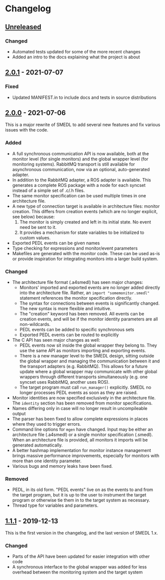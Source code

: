 Changelog
=========

[Unreleased]
------------

### Changed

- Automated tests updated for some of the more recent changes
- Added an intro to the docs explaining what the project is about

[2.0.1] - 2021-07-07
--------------------

### Fixed

- Updated MANIFEST.in to include docs and tests in source distributions

[2.0.0] - 2021-07-06
--------------------

This is a major rewrite of SMEDL to add several new features and fix various
issues with the code.

### Added

- A full synchronous communication API is now available, both at the monitor
  level (for single monitors) and the global wrapper level (for monitoring
  systems). RabbitMQ transport is still available for asynchronous
  communication, now via an optional, auto-generated adapter.
- In addition to the RabbitMQ adapter, a ROS adapter is available. This
  generates a complete ROS package with a node for each syncset instead of a
  simple set of .c/.h files.
- The same monitor specification can be used multiple times in one architecture
  file.
- A new type of connection target is available in architecture files: monitor
  creation. This differs from creation events (which are no longer explicit, see
  below) because:
  1. The monitor is simply created and left in its initial state. No event need
     be sent to it.
  2. It provides a mechanism for state variables to be initialized to custom
     values.
- Exported PEDL events can be given names
- Type checking for expressions and monitor/event parameters
- Makefiles are generated with the monitor code. These can be used as-is or
  provide inspiration for integrating monitors into a larger build system.

### Changed

- The architecture file format (.a4smedl) has seen major changes:
  * Monitors' imported and exported events are no longer added directly into the
    architecture file. Rather, an `import "somemonitor.smedl"` statement
    references the monitor specification directly.
  * The syntax for connections between events is significantly changed. The new
    syntax is more flexible and intuitive.
  * The "creation" keyword has been removed. All events can be creation events,
    and will be if the monitor identity parameters are all non-wildcards.
  * PEDL events can be added to specific synchronous sets
  * Exported PEDL events can be routed to explicitly
- The C API has seen major changes as well:
  * PEDL events now sit inside the global wrapper they belong to. They use the
    same API as monitors importing and exporting events.
  * There is a new manager level to the SMEDL design, sitting outside the
    global wrapper and managing the communication between it and the transport
    adapters (e.g. RabbitMQ). This allows for a future update where a global
    wrapper may communicate with other global wrappers through different
    transports simultaneously (e.g. one syncset uses RabbitMQ, another uses
    ROS).
  * The target program must call `run_manager()` explicitly. SMEDL no longer
    processes PEDL events as soon as they are raised.
- Monitor identities are now specified exclusively in the architecture file. The
  `identity` section has been removed from monitor specifications.
- Names differing only in case will no longer result in uncompileable output
- The parser has been fixed to allow complete expressions in places where they
  used to trigger errors.
- Command line options for `mgen` have changed. Input may be either an
  architecture file (.a4smedl) or a single monitor specification (.smedl). When
  an architecture file is provided, all monitors it imports will be generated
  automatically.
- A better hashmap implementation for monitor instance management brings
  massive performance improvements, especially for monitors with more than one
  identity parameter.
- Various bugs and memory leaks have been fixed.

### Removed

- PEDL, in its old form. "PEDL events" live on as the events to and from the
  target program, but it is up to the user to instrument the target program or
  otherwise tie them in to the target system as necessary.
- Thread type for variables and parameters.

[1.1.1] - 2019-12-13
--------------------

This is the first version in the changelog, and the last version of SMEDL 1.x.

### Changed

- Parts of the API have been updated for easier integration with other code
- A synchronous interface to the global wrapper was added for less overhead
  between the monitoring system and the target system

[Unreleased]: https://gitlab.precise.seas.upenn.edu/smedl/smedl/compare/master...v2.0.1
[2.0.1]: https://gitlab.precise.seas.upenn.edu/smedl/smedl/compare/v2.0.1...v2.0.0
[2.0.0]: https://gitlab.precise.seas.upenn.edu/smedl/smedl/compare/v2.0.0...v1.1.1
[1.1.1]: https://gitlab.precise.seas.upenn.edu/smedl/smedl/-/tags/v1.1.1
